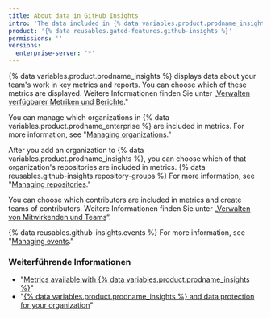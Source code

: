 ```yaml
---
title: About data in GitHub Insights
intro: 'The data included in {% data variables.product.prodname_insights %} metrics is highly customizable.'
product: '{% data reusables.gated-features.github-insights %}'
permissions: ''
versions:
  enterprise-server: '*'
---
```


{% data variables.product.prodname_insights %} displays data about your team's work in key metrics and reports. You can choose which of these metrics are displayed. Weitere Informationen finden Sie unter „[Verwalten verfügbarer Metriken und Berichte](/insights/installing-and-configuring-github-insights/managing-available-metrics-and-reports)."

You can manage which organizations in {% data variables.product.prodname_enterprise %} are included in metrics. For more information, see "[Managing organizations](/insights/installing-and-configuring-github-insights/managing-organizations)."

After you add an organization to {% data variables.product.prodname_insights %}, you can choose which of that organization's repositories are included in metrics. {% data reusables.github-insights.repository-groups %} For more information, see "[Managing repositories](/insights/installing-and-configuring-github-insights/managing-repositories)."

You can choose which contributors are included in metrics and create teams of contributors. Weitere Informationen finden Sie unter „[Verwalten von Mitwirkenden und Teams](/insights/installing-and-configuring-github-insights/managing-contributors-and-teams)“.

{% data reusables.github-insights.events %} For more information, see "[Managing events](/insights/installing-and-configuring-github-insights/managing-events)."

### Weiterführende Informationen
- "[Metrics available with {% data variables.product.prodname_insights %}](/insights/exploring-your-usage-of-github-enterprise/metrics-available-with-github-insights)"
- "[{% data variables.product.prodname_insights %} and data protection for your organization](/github/site-policy/github-insights-and-data-protection-for-your-organization)"
